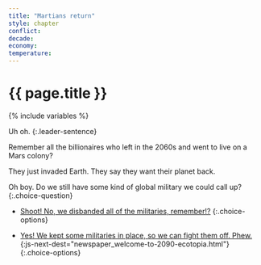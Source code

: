 ```yaml
---
title: "Martians return"
style: chapter
conflict: 
decade: 
economy: 
temperature: 
---
```


<h1>{{ page.title }}</h1>

{% include variables %}

Uh oh. 
{:.leader-sentence}

Remember all the billionaires who left in the 2060s and went to live on a Mars colony?

They just invaded Earth. They say they want their planet back.

Oh boy. Do we still have some kind of global military we could call up?
{:.choice-question}

<div class="js-var-military-no" markdown="1">

- [Shoot! No, we disbanded all of the militaries, remember!?](chapter_billionaire-ecotopia-takeover.html)
{:.choice-options}

</div>

<div class="js-var-military-yes" markdown="1">

- [Yes! We kept some militaries in place, so we can fight them off. Phew.](part-page_2090.html){:js-next-dest="newspaper_welcome-to-2090-ecotopia.html"}
{:.choice-options}

</div>
